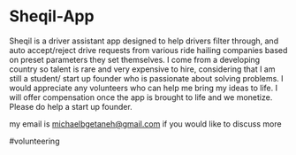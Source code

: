 # Sheqil-App
Sheqil is a driver assistant app designed to help drivers filter through, and auto accept/reject drive requests from various ride hailing companies based on preset parameters they set themselves. I come from a developing country so talent is rare and very expensive to hire, considering that I am still a student/ start up founder who is passionate about solving problems. I would appreciate any volunteers who can help me bring my ideas to life. I will offer compensation once the app is brought to life and we monetize. Please do help a start up founder. 

my email is michaelbgetaneh@gmail.com if you would like to discuss more 
 
 #volunteering 
